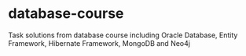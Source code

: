 # database-course

Task solutions from database course including Oracle Database, Entity Framework, Hibernate Framework, MongoDB and Neo4j
